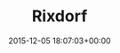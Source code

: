 ---
title:		"Rixdorf"
type:		"photos"
mediatype:		"upload"
location:		"Berlin, Germany"
date:		"2015-12-05 18:07:03+00:00"
album:		"city"
filename:		"rixdorf-christmas-market.md"
series:		"christmas-market"
cl_public_id:		"city/rixdorf-christmas-market"
cl_version:		1497000414
format:		"tiff"
bytes:		6487692
width:		2560
height:		1440
colours:
- "#30291B"
- "#1A110E"
- "#0B060A"
- "#24211E"
- "#03040C"
- "#08050A"
- "#333717"
- "#090911"
- "#141215"
- "#6F6357"
- "#685C48"
- "#120704"
- "#252A28"
- "#040106"
- "#D3E3EA"
- "#725C4B"
- "#060104"
- "#231A07"
- "#E0D9D3"
exposure_mode:		"Auto"
program:		"Aperture-priority AE"
aperture:		"2.8"
focal_length:		"24.0 mm"
iso:		"2500"
shutter_speed:		"1/13"
metering:		"Spot"
flash:		"Off, Did not fire"
white_balance:		"Custom"
colour_temp:		"2800"
has_crop:		"false"
orientation:		"Horizontal (normal)"
camera_model:		"NIKON D800"
lens_info:		"24-70mm f/2.8"
artist:		"No artist info"
x_resolution:		"300"
y_resolution:		"300"
---